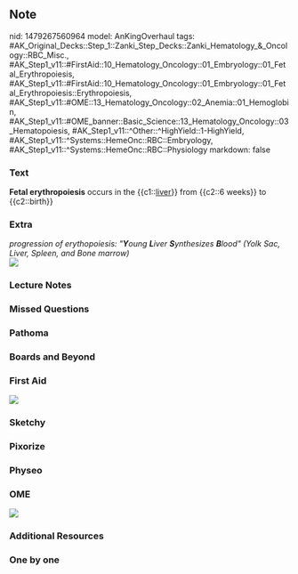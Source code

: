 ## Note
nid: 1479267560964
model: AnKingOverhaul
tags: #AK_Original_Decks::Step_1::Zanki_Step_Decks::Zanki_Hematology_&_Oncology::RBC_Misc., #AK_Step1_v11::#FirstAid::10_Hematology_Oncology::01_Embryology::01_Fetal_Erythropoiesis, #AK_Step1_v11::#FirstAid::10_Hematology_Oncology::01_Embryology::01_Fetal_Erythropoiesis::Erythropoiesis, #AK_Step1_v11::#OME::13_Hematology_Oncology::02_Anemia::01_Hemoglobin, #AK_Step1_v11::#OME_banner::Basic_Science::13_Hematology_Oncology::03_Hematopoiesis, #AK_Step1_v11::^Other::^HighYield::1-HighYield, #AK_Step1_v11::^Systems::HemeOnc::RBC::Embryology, #AK_Step1_v11::^Systems::HemeOnc::RBC::Physiology
markdown: false

### Text
<div>
  <b>Fetal erythropoiesis</b> occurs in the {{c1::<u>liver</u>}}
  from {{c2::6 weeks}} to {{c2::birth}}
</div>

### Extra
<div>
  <i>progression of erythopoiesis: "<b>Y</b>oung <b>L</b>iver
  <b>S</b>ynthesizes <b>B</b>lood" (Yolk Sac, Liver, Spleen, and
  Bone marrow)</i>
</div>
<div>
  <i><img src="paste-197516956008796.jpg"></i>
</div>

### Lecture Notes


### Missed Questions


### Pathoma


### Boards and Beyond


### First Aid
<img src="tmpZ8uFuQ.png">

### Sketchy


### Pixorize


### Physeo


### OME
<div class="ome-widget">
  <a href=
  "https://onlinemeded.org/spa/heme-onc/hematopoiesis/acquire?ref=anki">
  <img src="_OME_AnkiFlashcards_Lesson_1.png"></a>
</div>

### Additional Resources


### One by one

